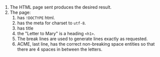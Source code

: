 1. The HTML page sent produces the desired result.
2. The page:
    1. has `!DOCTYPE` html.
    2. has the meta for charset to `utf-8`.
    3. has title
    4. the "Letter to Mary" is a heading `<h1>`.
    5. The break lines are used to generate lines exactly as requested.
    6. ACME, last line, has the correct non-breaking space entities so that there are 4 spaces in between the letters.
  